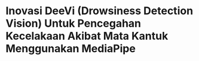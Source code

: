 # Inovasi DeeVi (Drowsiness Detection Vision) Untuk Pencegahan Kecelakaan Akibat Mata Kantuk Menggunakan MediaPipe



